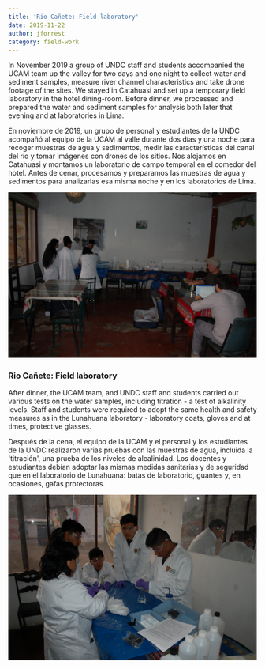 ```yaml
---
title: 'Rio Cañete: Field laboratory'
date: 2019-11-22
author: jforrest
category: field-work
---
```



In November 2019 a group of UNDC staff and students accompanied the UCAM team up the valley for two days and one night to collect water and sediment samples, measure river channel characteristics and take drone footage of the sites. We stayed in Catahuasi and set up a temporary field laboratory in the hotel dining-room. Before dinner, we processed and prepared the water and sediment samples for analysis both later that evening and at laboratories in Lima.

En noviembre de 2019, un grupo de personal y estudiantes de la UNDC acompañó al equipo de la UCAM al valle durante dos días y una noche para recoger muestras de agua y sedimentos, medir las características del canal del río y tomar imágenes con drones de los sitios. Nos alojamos en Catahuasi y montamos un laboratorio de campo temporal en el comedor del hotel. Antes de cenar, procesamos y preparamos las muestras de agua y sedimentos para analizarlas esa misma noche y en los laboratorios de Lima.

![Measuring river discharge](/assets/posts/3FieldLab.JPG)



### Rio Cañete: Field laboratory

After dinner, the UCAM team, and UNDC staff and students carried out various tests on the water samples, including titration - a test of alkalinity levels. Staff and students were required to adopt the same health and safety measures as in the Lunahuana laboratory - laboratory coats, gloves and at times, protective glasses.

Después de la cena, el equipo de la UCAM y el personal y los estudiantes de la UNDC realizaron varias pruebas con las muestras de agua, incluida la 'titración', una prueba de los niveles de alcalinidad. Los docentes y estudiantes debían adoptar las mismas medidas sanitarias y de seguridad que en el laboratorio de Lunahuana: batas de laboratorio, guantes y, en ocasiones, gafas protectoras.

![Measuring river discharge](/assets/posts/3FieldTitration.JPG)
